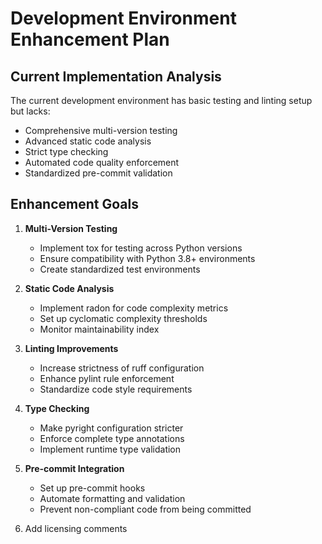 # Development Environment Enhancement Plan

## Current Implementation Analysis

The current development environment has basic testing and linting setup but lacks:
- Comprehensive multi-version testing
- Advanced static code analysis
- Strict type checking
- Automated code quality enforcement
- Standardized pre-commit validation

## Enhancement Goals

1. **Multi-Version Testing**
   - Implement tox for testing across Python versions
   - Ensure compatibility with Python 3.8+ environments
   - Create standardized test environments

2. **Static Code Analysis**
   - Implement radon for code complexity metrics
   - Set up cyclomatic complexity thresholds
   - Monitor maintainability index

3. **Linting Improvements**
   - Increase strictness of ruff configuration
   - Enhance pylint rule enforcement
   - Standardize code style requirements

4. **Type Checking**
   - Make pyright configuration stricter
   - Enforce complete type annotations
   - Implement runtime type validation

5. **Pre-commit Integration**
   - Set up pre-commit hooks
   - Automate formatting and validation
   - Prevent non-compliant code from being committed

6. Add licensing comments